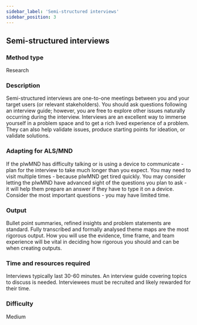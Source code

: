 ```yaml
---
sidebar_label: 'Semi-structured interviews'
sidebar_position: 3
---
```

## Semi-structured interviews
### Method type
Research
### Description
Semi-structured interviews are one-to-one meetings between you and your target users (or relevant stakeholders). You should ask questions following an interview guide; however, you are free to explore other issues naturally occurring during the interview. Interviews are an excellent way to immerse yourself in a problem space and to get a rich lived experience of a problem. They can also help validate issues, produce starting points for ideation, or validate solutions. 
### Adapting for ALS/MND
If the plwMND has difficulty talking or is using a device to communicate - plan for the interview to take much longer than you expect. You may need to visit multiple times - because plwMND get tired quickly.
You may consider letting the plwMND have advanced sight of the questions you plan to ask - it will help them prepare an answer if they have to type it on a device.
Consider the most important questions - you may have limited time.
### Output
Bullet point summaries, refined insights and problem statements are standard. Fully transcribed and formally analysed theme maps are the most rigorous output. How you will use the evidence, time frame, and team experience will be vital in deciding how rigorous you should and can be when creating outputs.
### Time and resources required
Interviews typically last 30-60 minutes. An interview guide covering topics to discuss is needed. Interviewees must be recruited and likely rewarded for their time.
### Difficulty
Medium
